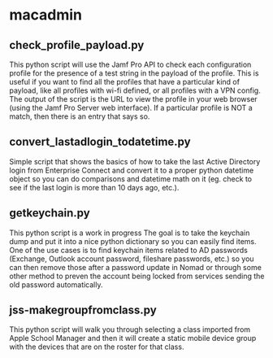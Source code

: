 # macadmin

## check_profile_payload.py

This python script will use the Jamf Pro API to check each configuration profile for the presence of a test string in the payload of the profile. This is useful if you want to find all the profiles that have a particular kind of payload, like all profiles with wi-fi defined, or all profiles with a VPN config. The output of the script is the URL to view the profile in your web browser (using the Jamf Pro Server web interface). If a particular profile is NOT a match, then there is an entry that says so.

## convert_lastadlogin_todatetime.py

Simple script that shows the basics of how to take the last Active Directory login from Enterprise Connect and convert it to a proper python datetime object so you can do comparisons and datetime math on it (eg. check to see if the last login is more than 10 days ago, etc.).

## getkeychain.py

This python script is a work in progress
The goal is to take the keychain dump and put it into a nice python dictionary so you can easily find items. One of the use cases is to find keychain items related to AD passwords (Exchange, Outlook account password, fileshare passwords, etc.) so you can then remove those after a password update in Nomad or through some other method to preven the account being locked from services sending the old password automatically.

## jss-makegroupfromclass.py

This python script will walk you through selecting a class imported from Apple School Manager and then it will create a static mobile device group with the devices that are on the roster for that class.



